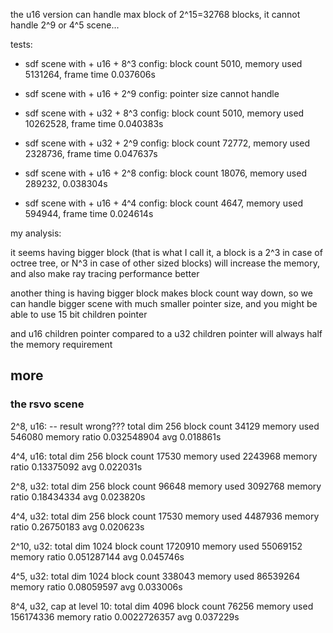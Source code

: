 
the u16 version can handle max block of 2^15=32768 blocks, it cannot handle 2^9 or 4^5 scene...

tests:

* sdf scene with + u16 + 8^3 config: block count 5010, memory used 5131264, frame time 0.037606s
* sdf scene with + u16 + 2^9 config: pointer size cannot handle 

* sdf scene with + u32 + 8^3 config: block count 5010, memory used 10262528, frame time 0.040383s
* sdf scene with + u32 + 2^9 config: block count 72772, memory used 2328736, frame time 0.047637s

* sdf scene with + u16 + 2^8 config: block count 18076, memory used 289232, 0.038304s
* sdf scene with + u16 + 4^4 config: block count 4647, memory used 594944, frame time 0.024614s

my analysis:

it seems having bigger block (that is what I call it, a block is a 2^3 in case of octree tree, or N^3 in case of other sized blocks) will increase the memory, and also make ray tracing performance better

another thing is having bigger block makes block count way down, so we can handle bigger scene with much smaller pointer size, and you might be able to use 15 bit children pointer

and u16 children pointer compared to a u32 children pointer will always half the memory requirement 


## more

### the rsvo scene

2^8, u16: -- result wrong???
total dim 256
block count 34129
memory used 546080
memory ratio 0.032548904
avg 0.018861s

4^4, u16: 
total dim 256
block count 17530
memory used 2243968
memory ratio 0.13375092
avg 0.022031s

2^8, u32:
total dim 256
block count 96648
memory used 3092768
memory ratio 0.18434334
avg 0.023820s

4^4, u32:
total dim 256
block count 17530
memory used 4487936
memory ratio 0.26750183
avg 0.020623s

2^10, u32:
total dim 1024
block count 1720910
memory used 55069152
memory ratio 0.051287144
avg 0.045746s

4^5, u32:
total dim 1024
block count 338043
memory used 86539264
memory ratio 0.08059597
avg 0.033006s

8^4, u32, cap at level 10:
total dim 4096
block count 76256
memory used 156174336
memory ratio 0.0022726357
avg 0.037229s